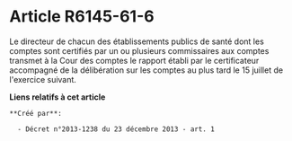 # Article R6145-61-6

Le directeur de chacun des établissements publics de santé dont les comptes sont certifiés par un ou plusieurs commissaires
aux comptes transmet à la Cour des comptes le rapport établi par le certificateur accompagné de la délibération sur les
comptes au plus tard le 15 juillet de l'exercice suivant.

**Liens relatifs à cet article**

	**Créé par**:

	  - Décret n°2013-1238 du 23 décembre 2013 - art. 1
